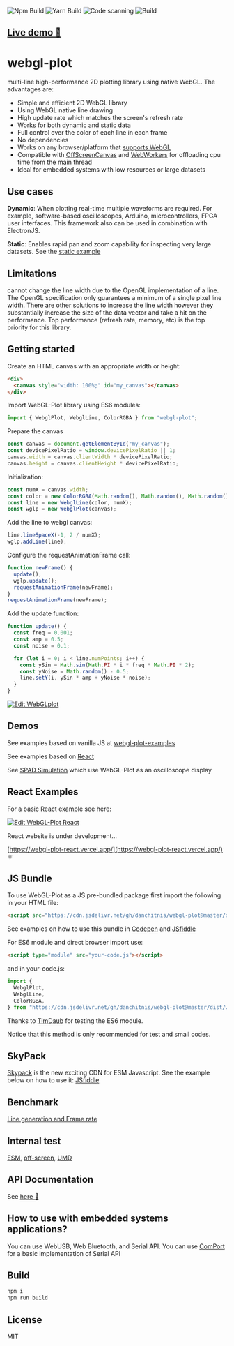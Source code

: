 ![Npm Build](https://github.com/danchitnis/webgl-plot/workflows/Npm%20Build/badge.svg) ![Yarn Build](https://github.com/danchitnis/webgl-plot/workflows/Yarn%20Build/badge.svg) ![Code scanning](https://github.com/danchitnis/webgl-plot/workflows/Code%20scanning/badge.svg) ![Build](https://github.com/danchitnis/webgl-plot/workflows/Build/badge.svg)

## [Live demo 🚀](https://danchitnis.github.io/webgl-plot-examples/vanilla/)

# webgl-plot

multi-line high-performance 2D plotting library using native WebGL. The advantages are:

- Simple and efficient 2D WebGL library
- Using WebGL native line drawing
- High update rate which matches the screen's refresh rate
- Works for both dynamic and static data
- Full control over the color of each line in each frame
- No dependencies
- Works on any browser/platform that [supports WebGL](https://caniuse.com/#feat=webgl)
- Compatible with [OffScreenCanvas](https://developer.mozilla.org/en-US/docs/Web/API/OffscreenCanvas) and [WebWorkers](https://developer.mozilla.org/en-US/docs/Web/API/Web_Workers_API) for offloading cpu time from the main thread
- Ideal for embedded systems with low resources or large datasets

## Use cases

**Dynamic**: When plotting real-time multiple waveforms are required. For example, software-based oscilloscopes, Arduino, microcontrollers, FPGA user interfaces. This framework also can be used in combination with ElectronJS.

**Static**: Enables rapid pan and zoom capability for inspecting very large datasets. See the [static example](https://danchitnis.github.io/webgl-plot-examples/static.html)

## Limitations

cannot change the line width due to the OpenGL implementation of a line. The OpenGL specification only guarantees a minimum of a single pixel line width. There are other solutions to increase the line width however they substantially increase the size of the data vector and take a hit on the performance. Top performance (refresh rate, memory, etc) is the top priority for this library.

## Getting started

Create an HTML canvas with an appropriate width or height:

```html
<div>
  <canvas style="width: 100%;" id="my_canvas"></canvas>
</div>
```

Import WebGL-Plot library using ES6 modules:

```javascript
import { WebglPlot, WebglLine, ColorRGBA } from "webgl-plot";
```

Prepare the canvas

```javascript
const canvas = document.getElementById("my_canvas");
const devicePixelRatio = window.devicePixelRatio || 1;
canvas.width = canvas.clientWidth * devicePixelRatio;
canvas.height = canvas.clientHeight * devicePixelRatio;
```

Initialization:

```javascript
const numX = canvas.width;
const color = new ColorRGBA(Math.random(), Math.random(), Math.random(), 1);
const line = new WebglLine(color, numX);
const wglp = new WebglPlot(canvas);
```

Add the line to webgl canvas:

```javascript
line.lineSpaceX(-1, 2 / numX);
wglp.addLine(line);
```

Configure the requestAnimationFrame call:

```javascript
function newFrame() {
  update();
  wglp.update();
  requestAnimationFrame(newFrame);
}
requestAnimationFrame(newFrame);
```

Add the update function:

```javascript
function update() {
  const freq = 0.001;
  const amp = 0.5;
  const noise = 0.1;

  for (let i = 0; i < line.numPoints; i++) {
    const ySin = Math.sin(Math.PI * i * freq * Math.PI * 2);
    const yNoise = Math.random() - 0.5;
    line.setY(i, ySin * amp + yNoise * noise);
  }
}
```

[![Edit WebGLplot](https://codesandbox.io/static/img/play-codesandbox.svg)](https://codesandbox.io/s/webglplot-m40u4?fontsize=14&hidenavigation=1&theme=dark)

## Demos

See examples based on vanilla JS at [webgl-plot-examples](https://github.com/danchitnis/webgl-plot-examples)

See examples based on [React](https://webgl-plot-react.vercel.app/)

See [SPAD Simulation](https://danchitnis.github.io/SPADsim/) which use WebGL-Plot as an oscilloscope display

## React Examples

For a basic React example see here:

[![Edit WebGL-Plot React](https://codesandbox.io/static/img/play-codesandbox.svg)](https://codesandbox.io/s/webgl-plot-react-8y1qj?fontsize=14&hidenavigation=1&theme=dark)

React website is under development...

[https://webgl-plot-react.vercel.app/](https://webgl-plot-react.vercel.app/) ⚛

## JS Bundle

To use WebGL-Plot as a JS pre-bundled package first import the following in your HTML file:

```HTML
<script src="https://cdn.jsdelivr.net/gh/danchitnis/webgl-plot@master/dist/webglplot.umd.min.js"></script>
```

See examples on how to use this bundle in [Codepen](https://codepen.io/danchitnis/pen/mdJVEYY) and [JSfiddle](https://jsfiddle.net/danchitnis/mfcw73z2/)

For ES6 module and direct browser import use:

```HTML
<script type="module" src="your-code.js"></script>
```

and in your-code.js:

```javascript
import {
  WebglPlot,
  WebglLine,
  ColorRGBA,
} from "https://cdn.jsdelivr.net/gh/danchitnis/webgl-plot@master/dist/webglplot.esm.min.js";
```

Thanks to [TimDaub](https://github.com/TimDaub) for testing the ES6 module.

Notice that this method is only recommended for test and small codes.

## SkyPack

[Skypack](https://www.skypack.dev/view/webgl-plot) is the new exciting CDN for ESM Javascript. See the example below on how to use it:
[JSfiddle](https://jsfiddle.net/danchitnis/tu1svwbp/)

## Benchmark

[Line generation and Frame rate](https://danchitnis.github.io/webgl-plot/benchmark/bench1.html)

## Internal test

[ESM](https://danchitnis.github.io/webgl-plot/test/index-esm.html), [off-screen](https://danchitnis.github.io/webgl-plot/test/index-esm-off.html), [UMD](https://danchitnis.github.io/webgl-plot/test/index-umd.html)

## API Documentation

See [here 📑](https://webgl-plot.now.sh/)

## How to use with embedded systems applications?

You can use WebUSB, Web Bluetooth, and Serial API. You can use [ComPort](https://github.com/danchitnis/ComPort) for a basic implementation of Serial API

## Build

```bash
npm i
npm run build
```

## License

MIT
